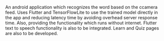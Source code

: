 An android application which recognizes the word based on the ccamera feed.
Uses Flutter and TensorFlowLite to use the trained model directly in the app and reducing latency time by avoiding overhead server response time.
Also, providing the functionality which runs without internet.
Flutter text to speech functionality is also to be integrated.
Learn and Quiz pages are also to be developed.

